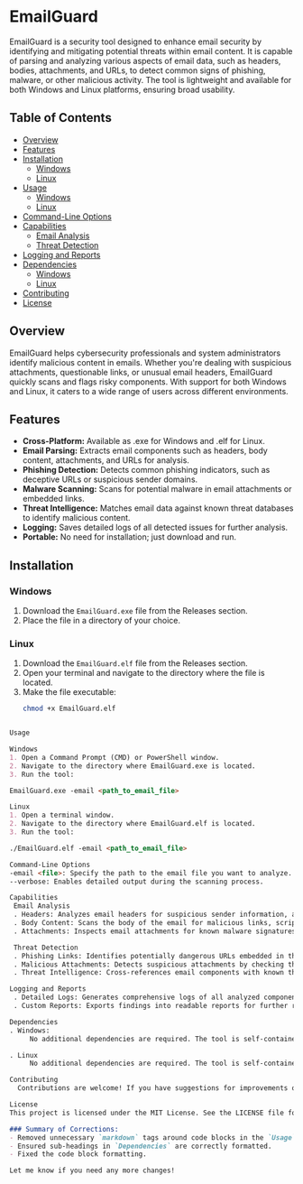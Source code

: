 # EmailGuard

EmailGuard is a security tool designed to enhance email security by identifying and mitigating potential threats within email content. It is capable of parsing and analyzing various aspects of email data, such as headers, bodies, attachments, and URLs, to detect common signs of phishing, malware, or other malicious activity. The tool is lightweight and available for both Windows and Linux platforms, ensuring broad usability.

## Table of Contents
- [Overview](#overview)
- [Features](#features)
- [Installation](#installation)
  - [Windows](#windows)
  - [Linux](#linux)
- [Usage](#usage)
  - [Windows](#windows-1)
  - [Linux](#linux-1)
- [Command-Line Options](#command-line-options)
- [Capabilities](#capabilities)
  - [Email Analysis](#email-analysis)
  - [Threat Detection](#threat-detection)
- [Logging and Reports](#logging-and-reports)
- [Dependencies](#dependencies)
  - [Windows](#windows-2)
  - [Linux](#linux-2)
- [Contributing](#contributing)
- [License](#license)

## Overview

EmailGuard helps cybersecurity professionals and system administrators identify malicious content in emails. Whether you're dealing with suspicious attachments, questionable links, or unusual email headers, EmailGuard quickly scans and flags risky components. With support for both Windows and Linux, it caters to a wide range of users across different environments.

## Features

- **Cross-Platform:** Available as .exe for Windows and .elf for Linux.
- **Email Parsing:** Extracts email components such as headers, body content, attachments, and URLs for analysis.
- **Phishing Detection:** Detects common phishing indicators, such as deceptive URLs or suspicious sender domains.
- **Malware Scanning:** Scans for potential malware in email attachments or embedded links.
- **Threat Intelligence:** Matches email data against known threat databases to identify malicious content.
- **Logging:** Saves detailed logs of all detected issues for further analysis.
- **Portable:** No need for installation; just download and run.

## Installation

### Windows
1. Download the `EmailGuard.exe` file from the Releases section.
2. Place the file in a directory of your choice.

### Linux
1. Download the `EmailGuard.elf` file from the Releases section.
2. Open your terminal and navigate to the directory where the file is located.
3. Make the file executable:
   ```bash
   chmod +x EmailGuard.elf

```markdown

Usage

Windows
1. Open a Command Prompt (CMD) or PowerShell window.
2. Navigate to the directory where EmailGuard.exe is located.
3. Run the tool:

EmailGuard.exe -email <path_to_email_file>

Linux
1. Open a terminal window.
2. Navigate to the directory where EmailGuard.elf is located.
3. Run the tool:

./EmailGuard.elf -email <path_to_email_file>

Command-Line Options
-email <file>: Specify the path to the email file you want to analyze.
--verbose: Enables detailed output during the scanning process.

Capabilities
 Email Analysis
 . Headers: Analyzes email headers for suspicious sender information, altered paths, or    unusual behavior.
 . Body Content: Scans the body of the email for malicious links, scripts, or encoded    content.
 . Attachments: Inspects email attachments for known malware signatures or suspicious    file types.

 Threat Detection
 . Phishing Links: Identifies potentially dangerous URLs embedded in the email, such as    links that disguise their true destination.
 . Malicious Attachments: Detects suspicious attachments by checking their file type    and scanning for malicious content.
 . Threat Intelligence: Cross-references email components with known threat    intelligence databases to identify potential threats.

Logging and Reports
 . Detailed Logs: Generates comprehensive logs of all analyzed components, including    any detected issues or malicious elements.
 . Custom Reports: Exports findings into readable reports for further review, aiding    incident response teams in email threat investigations.

Dependencies
. Windows:
     No additional dependencies are required. The tool is self-contained.

. Linux
     No additional dependencies are required. The tool is self-contained.

Contributing
  Contributions are welcome! If you have suggestions for improvements or have found any   issues, please open an issue or submit a pull request. Your contributions help make   EmailGuard better!

License
This project is licensed under the MIT License. See the LICENSE file for details.

### Summary of Corrections:
- Removed unnecessary `markdown` tags around code blocks in the `Usage` section.
- Ensured sub-headings in `Dependencies` are correctly formatted.
- Fixed the code block formatting.

Let me know if you need any more changes!
